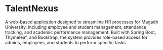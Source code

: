 # TalentNexus
A web-based application designed to streamline HR processes for Magadh University, including employee and student management, attendance tracking, and academic performance management. Built with Spring Boot, Thymeleaf, and Bootstrap, the system provides role-based access for admins, employees, and students to perform specific tasks.
